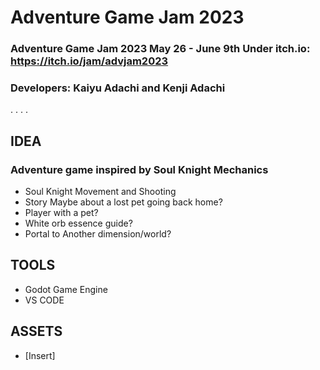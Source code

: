 # Adventure Game Jam 2023
### Adventure Game Jam 2023 May 26 - June 9th Under itch.io: https://itch.io/jam/advjam2023
### Developers: Kaiyu Adachi and Kenji Adachi
.
.
.
.
## IDEA
### Adventure game inspired by Soul Knight Mechanics
- Soul Knight Movement and Shooting
- Story Maybe about a lost pet going back home?
- Player with a pet?
- White orb essence guide?
- Portal to Another dimension/world?


## TOOLS
- Godot Game Engine
- VS CODE


## ASSETS
- [Insert]
